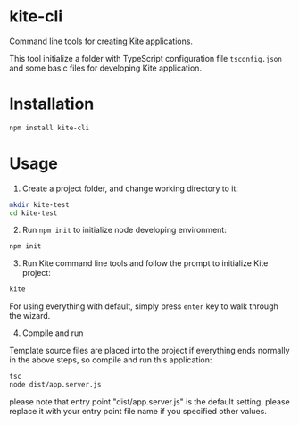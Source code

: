 # kite-cli
Command line tools for creating Kite applications.

This tool initialize a folder with TypeScript configuration file `tsconfig.json`
and some basic files for developing Kite application.

# Installation

```sh
npm install kite-cli
```

# Usage

1. Create a project folder, and change working directory to it:

```sh
mkdir kite-test
cd kite-test
```

2. Run `npm init` to initialize node developing environment:

```sh
npm init
```

3. Run Kite command line tools and follow the prompt to initialize Kite project:

```sh
kite
```

For using everything with default, simply press `enter` key to walk through the wizard.

4. Compile and run

Template source files are placed into the project if everything ends normally in the 
above steps, so compile and run this application:

```sh
tsc
node dist/app.server.js
```

please note that entry point "dist/app.server.js" is the default setting, 
please replace it with your entry point file name if you specified other values.
